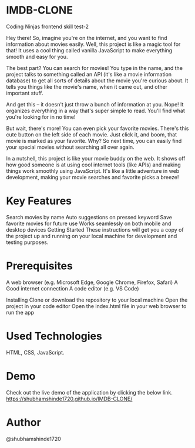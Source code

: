 # IMDB-CLONE
Coding Ninjas frontend skill test-2


Hey there! So, imagine you're on the internet, and you want to find information about movies easily. Well, this project is like a magic tool for that! It uses a cool thing called vanilla JavaScript to make everything smooth and easy for you.

The best part? You can search for movies! You type in the name, and the project talks to something called an API (it's like a movie information database) to get all sorts of details about the movie you're curious about. It tells you things like the movie's name, when it came out, and other important stuff.

And get this – it doesn't just throw a bunch of information at you. Nope! It organizes everything in a way that's super simple to read. You'll find what you're looking for in no time!

But wait, there's more! You can even pick your favorite movies. There's this cute button on the left side of each movie. Just click it, and boom, that movie is marked as your favorite. Why? So next time, you can easily find your special movies without searching all over again.

In a nutshell, this project is like your movie buddy on the web. It shows off how good someone is at using cool internet tools (like APIs) and making things work smoothly using JavaScript. It's like a little adventure in web development, making your movie searches and favorite picks a breeze!


# Key Features
Search movies by name
Auto suggestions on pressed keyword
Save favorite movies for future use
Works seamlessly on both mobile and desktop devices
Getting Started
These instructions will get you a copy of the project up and running on your local machine for development and testing purposes.

# Prerequisites
A web browser (e.g. Microsoft Edge, Google Chrome, Firefox, Safari)
A Good internet connection
A code editor (e.g. VS Code)

Installing
Clone or download the repository to your local machine
Open the project in your code editor
Open the index.html file in your web browser to run the app


# Used Technologies
HTML, 
CSS, 
JavaScript.


# Demo
Check out the live demo of the application by clicking the below link.
https://shubhamshinde1720.github.io/IMDB-CLONE/

# Author
@shubhamshinde1720
